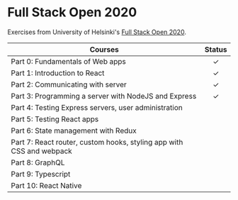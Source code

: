 # Full Stack Open 2020

Exercises from University of Helsinki's [Full Stack Open 2020](https://fullstackopen.com/en).

| Courses                                                              | Status        | 
| ---------------------------------------------------------------------|:-------------:| 
| Part 0: Fundamentals of Web apps                                     |      ✓        |
| Part 1: Introduction to React                                        |      ✓        |  
| Part 2: Communicating with server                                    |      ✓        |  
| Part 3: Programming a server with NodeJS and Express                 |      ✓        |  
| Part 4: Testing Express servers, user administration                 |               |
| Part 5: Testing React apps                                           |               |  
| Part 6: State management with Redux                                  |               |  
| Part 7: React router, custom hooks, styling app with CSS and webpack |               |  
| Part 8: GraphQL                                                      |               |  
| Part 9: Typescript                                                   |               |  
| Part 10: React Native                                                |               |  


